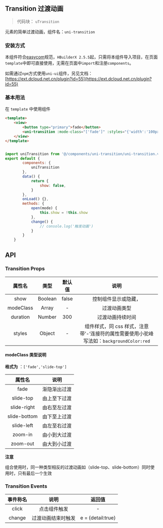 

## Transition 过渡动画
> 代码块： `uTransition`


元素的简单过渡动画，组件名：`uni-transition`

### 安装方式

本组件符合[easycom](https://uniapp.dcloud.io/collocation/pages?id=easycom)规范，`HBuilderX 2.5.5`起，只需将本组件导入项目，在页面`template`中即可直接使用，无需在页面中`import`和注册`components`。

如需通过`npm`方式使用`uni-ui`组件，另见文档：[https://ext.dcloud.net.cn/plugin?id=55](https://ext.dcloud.net.cn/plugin?id=55)

### 基本用法

在 ``template`` 中使用组件

```html
<template>
	<view>
		<button type="primary">fade</button>
		<uni-transition :mode-class="['fade']" :styles="{'width':'100px','height':'100px';'backgroundColor':'red'}" :show="show" @change="change" />
	</view>
</template>
```
``` javascript

import uniTransition from '@/components/uni-transition/uni-transition.vue'
export default {
		components: {
			uniTransition
		},
		data() {
			return {
				show: false,
			}
		},
		onLoad() {},
		methods: {
			open(mode) {
				this.show = !this.show
			},
			change() {
				// console.log('触发动画')
			}
		}
	}
```

## API

### Transition Props

|属性名		|类型	|默认值	|说明					|
|:-:	|:-:	|:-:					|:-:|
|show		|Boolean|false	|控制组件显示或隐藏，	|
|modeClass	|Array	|-		|过渡动画类型			|
|duration	|Number	|300	|过渡动画持续时间		|
|styles		|Object	|-		|组件样式，同 css 样式，注意带’-‘连接符的属性需要使用小驼峰写法如：`backgroundColor:red`	|

#### modeClass 类型说明
**格式为** ：`['fade','slide-top']`

|属性名			|说明			|
|:-:			|:-:			|
|fade			|渐隐渐出过渡	|
|slide-top		|由上至下过渡	|
|slide-right	|由右至左过渡	|
|slide-bottom	|由下至上过渡	|
|slide-left		|由左至右过渡	|
|zoom-in		|由小到大过渡	|
|zoom-out		|由大到小过渡	|

**注意** 

组合使用时，同一种类型相反的过渡动画如（slide-top、slide-bottom）同时使用时，只有最后一个生效

### Transition Events

|事件称名	|说明				|返回值			|
|:-:		|:-:				|:-:			|
|click		|点击组件触发		|-				|
|change		|过渡动画结束时触发	| e = {detail:true}	|
